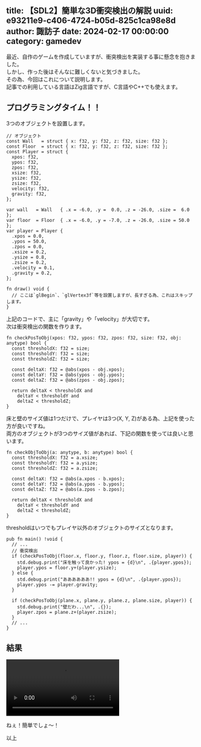title: 【SDL2】簡単な3D衝突検出の解説
uuid: e93211e9-c406-4724-b05d-825c1ca98e8d
author: 諏訪子
date: 2024-02-17 00:00:00
category: gamedev
----
最近、自作のゲームを作成していますが、衝突検出を実装する事に懸念を抱きました。\
しかし、作った後はそんなに難しくないと気づきました。\
その為、今回はこれについて説明します。\
記事での利用している言語はZig言語ですが、C言語やC++でも使えます。

## プログラミングタイム！！
3つのオブジェクトを設置します。

```zig
// オブジェクト
const Wall   = struct { x: f32, y: f32, z: f32, size: f32 };
const Floor  = struct { x: f32, y: f32, z: f32, size: f32 };
const Player = struct {
  xpos: f32,
  ypos: f32,
  zpos: f32,
  xsize: f32,
  ysize: f32,
  zsize: f32,
  velocity: f32,
  gravity: f32,
};

var wall   = Wall   { .x = -6.0, .y =  0.0, .z = -26.0, .size =  6.0 };
var floor  = Floor  { .x = -6.0, .y = -7.0, .z = -26.0, .size = 50.0 };
var player = Player {
  .xpos = 0.0,
  .ypos = 50.0,
  .zpos = 0.0,
  .xsize = 0.2,
  .ysize = 0.8,
  .zsize = 0.2,
  .velocity = 0.1,
  .gravity = 0.2,
};

fn draw() void {
  // ここは`glBegin`、`glVertex3f`等を設置しますが、長すぎる為、これはスキップします。
}
```

上記のコードで、主に「gravity」や「velocity」が大切です。\
次は衝突検出の関数を作ります。

```zig
fn checkPosToObj(xpos: f32, ypos: f32, zpos: f32, size: f32, obj: anytype) bool {
  const thresholdX: f32 = size;
  const thresholdY: f32 = size;
  const thresholdZ: f32 = size;

  const deltaX: f32 = @abs(xpos - obj.xpos);
  const deltaY: f32 = @abs(ypos - obj.ypos);
  const deltaZ: f32 = @abs(zpos - obj.zpos);

  return deltaX < thresholdX and
    deltaY < thresholdY and
    deltaZ < thresholdZ;
}
```

床と壁のサイズ値は1つだけで、プレイヤは3つ(X, Y, Z)がある為、上記を使った方が良いですね。\
両方のオブジェクトが3つのサイズ値があれば、下記の関数を使っては良いと思います。

```zig
fn checkObjToObj(a: anytype, b: anytype) bool {
  const thresholdX: f32 = a.xsize;
  const thresholdY: f32 = a.ysize;
  const thresholdZ: f32 = a.zsize;

  const deltaX: f32 = @abs(a.xpos - b.xpos);
  const deltaY: f32 = @abs(a.ypos - b.ypos);
  const deltaZ: f32 = @abs(a.zpos - b.zpos);

  return deltaX < thresholdX and
    deltaY < thresholdY and
    deltaZ < thresholdZ;
}
```

thresholdはいつでもプレイヤ以外のオブジェクトのサイズとなります。

```zig
pub fn main() !void {
  // ...
  // 衝突検出
  if (checkPosToObj(floor.x, floor.y, floor.z, floor.size, player)) {
    std.debug.print("床を触って良かった! ypos = {d}\n", .{player.ypos});
    player.ypos = floor.y+(player.ysize);
  } else {
    std.debug.print("ああああああ!! ypos = {d}\n", .{player.ypos});
    player.ypos -= player.gravity;
  }

  if (checkPosToObj(plane.x, plane.y, plane.z, plane.size, player)) {
    std.debug.print("壁だわ...\n", .{});
    player.zpos = plane.z+(player.zsize);
  }
  // ...
}
```

## 結果

<video src="https://ass.technicalsuwako.moe/zig-cd.ogv" controls="controls" style="max-height: 400px;"></video>

ねぇ！簡単でしょ〜！

以上

